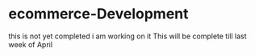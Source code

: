 # ecommerce-Development
this is not yet completed i am working on it This will be complete till last week of April
